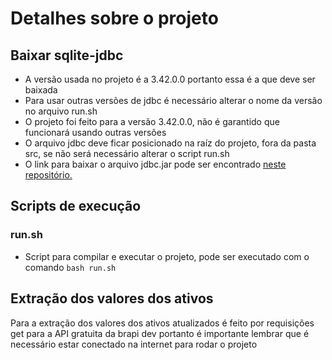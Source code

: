 # Detalhes sobre o projeto

## Baixar sqlite-jdbc

- A versão usada no projeto é a 3.42.0.0 portanto essa é a que deve ser baixada
- Para usar outras versões de jdbc é necessário alterar o nome da versão no arquivo run.sh
- O projeto foi feito para a versão 3.42.0.0, não é garantido que funcionará usando outras versões
- O arquivo jdbc deve ficar posicionado na raíz do projeto, fora da pasta src, se não será necessário alterar o script run.sh
- O link para baixar o arquivo jdbc.jar pode ser encontrado [neste repositório.](https://github.com/xerial/sqlite-jdbc)

## Scripts de execução

### run.sh

- Script para compilar e executar o projeto, pode ser executado com o comando ```bash run.sh```

## Extração dos valores dos ativos

Para a extração dos valores dos ativos atualizados é feito por requisições get para a API gratuita da brapi dev portanto é importante lembrar que é necessário estar conectado na internet para rodar o projeto
